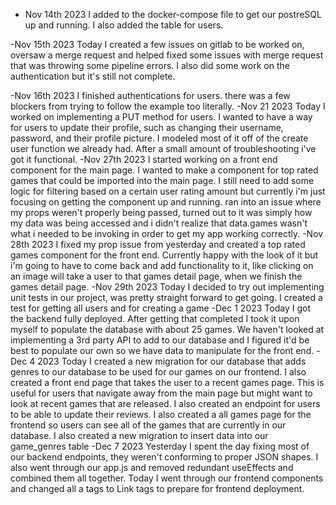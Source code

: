 - Nov 14th 2023
  I added to the docker-compose file to get our postreSQL up and running. I also added the table for users.

-Nov 15th 2023
Today I created a few issues on gitlab to be worked on, oversaw a merge request and helped fixed some issues with merge request that was throwing some pipeline errors.
I also did some work on the authentication but it's still not complete.

-Nov 16th 2023
I finished authentications for users. there was a few blockers from trying to follow the example too literally.
-Nov 21 2023
Today I worked on implementing a PUT method for users. I wanted to have a way for users to update their profile, such as changing their username, password, and their profile picture. I modeled most of it off of the create user function we already had. After a small amount of troubleshooting i've got it functional.
-Nov 27th 2023
I started working on a front end component for the main page. I wanted to make a component for top rated games that could be imported into the main page. I still need to add some logic for filtering based on a certain user rating amount but currently i'm just focusing on getting the component up and running. ran into an issue where my props weren't properly being passed, turned out to it was simply how my data was being accessed and i didn't realize that data.games wasn't what i needed to be invoking in order to get my app working correctly.
-Nov 28th 2023
I fixed my prop issue from yesterday and created a top rated games component for the front end. Currently happy with the look of it but i'm going to have to come back and add functionality to it, like clicking on an image will take a user to that games detail page, when we finish the games detail page.
-Nov 29th 2023
Today I decided to try out implementing unit tests in our project, was pretty straight forward to get going. I created a test for getting all users and for creating a game
-Dec 1 2023
Today I got the backend fully deployed. After getting that completed I took it upon myself to populate the database with about 25 games. We haven't looked at implementing a 3rd party API to add to our database and I figured it'd be best to populate our own so we have data to manipulate for the front end.
-Dec 4 2023
Today I created a new migration for our database that adds genres to our database to be used for our games on our frontend. I also created a front end page that takes the user to a recent games page. This is useful for users that navigate away from the main page but might want to look at recent games that are released. I also created an endpoint for users to be able to update their reviews. I also created a all games page for the frontend so users can see all of the games that are currently in our database. I also created a new migration to insert data into our game_genres table
-Dec 7 2023
Yesterday I spent the day fixing most of our backend endpoints, they weren't conforming to proper JSON shapes. I also went through our app.js and removed redundant useEffects and combined them all together. Today I went through our frontend components and changed all a tags to Link tags to prepare for frontend deployment.
